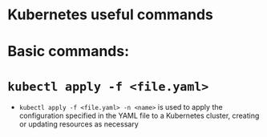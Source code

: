 # Kubernetes useful commands

Basic commands:
============================

# `kubectl apply -f <file.yaml>`
- `kubectl apply -f <file.yaml> -n <name>`
is used to apply the configuration specified in the YAML file to a Kubernetes cluster, creating or updating resources as necessary



